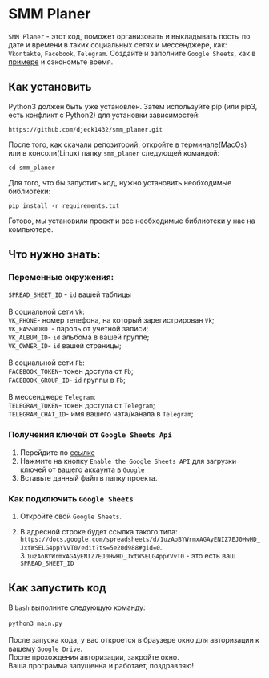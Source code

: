 # SMM Planer

```SMM Planer``` - этот код, поможет организовать и выкладывать посты по дате и времени в таких социальных сетях и мессенджере, как: ```Vkontakte```, ```Facebook```,
```Telegram```. Создайте и заполните  ```Google Sheets```, как в <a href='https://docs.google.com/spreadsheets/d/1uzAoBYWrmxAGAyENIZ7EJ0HwHD_JxtWSELG4ppYVvT0/edit?ts=5e20d988#gid=0'>примере</a> и сэкономьте время.


## Как установить 

Python3 должен быть уже установлен. Затем используйте pip (или pip3, есть конфликт с Python2) для установки зависимостей:<br>

``` https://github.com/djeck1432/smm_planer.git ```

После того, как скачали репозиторий, откройте в терминале(MacOs) или в консоли(Linux) папку ```smm_planer``` следующей командой:<br>

```cd smm_planer```

Для того, что бы запустить код, нужно установить необходимые библиотеки:<br>

```pip install -r requirements.txt ```<br>

Готово, мы установили проект и все необходимые библиотеки у нас на компьютере.


## Что нужно знать: 
  ### Переменные окружения: 
```SPREAD_SHEET_ID``` - ```id``` вашей таблицы
 <br>
 <br>
  В социальной сети ```Vk```:
<br>
```VK_PHONE```- номер телефона, на который зарегистрирован  ```Vk```;
<br>
```VK_PASSWORD ```- пароль от учетной записи;
<br>
```VK_ALBUM_ID```- ```id``` альбома в вашей группе;
<br>
```VK_OWNER_ID```- ```id``` вашей страницы;
<br>
<br>
В социальной сети ```Fb```:
<br>
```FACEBOOK_TOKEN```-  токен доступа от ```Fb```;
<br>
```FACEBOOK_GROUP_ID```- ```id``` группы в ```Fb```;
<br>
<br>
В мессенджере ```Telegram```:
<br>
```TELEGRAM_TOKEN```- токен доступа от ```Telegram```;
<br>
```TELEGRAM_CHAT_ID```- имя вашего чата/канала в ```Telegram```;
<br> 
### Получения ключей от ```Google Sheets Api```

1. Перейдите по <a href='https://developers.google.com/sheets/api/quickstart/python'>ссылке</a>
2. Нажмите на кнопку ```Enable the Google Sheets API``` для загрузки ключей от вашего аккаунта в ```Google```
3. Вставьте данный файл в папку проекта.

### Как подключить ```Google Sheets ```

1. Откройте свой ```Google Sheets```.

2. В адресной строке будет ссылка такого типа: ```https://docs.google.com/spreadsheets/d/1uzAoBYWrmxAGAyENIZ7EJ0HwHD_JxtWSELG4ppYVvT0/edit?ts=5e20d988#gid=0```.<br>
3.```1uzAoBYWrmxAGAyENIZ7EJ0HwHD_JxtWSELG4ppYVvT0``` - это есть ваш ```SPREAD_SHEET_ID```

## Как запустить код

В ```bash``` выполните следующую команду: 
<br>
<br>
```python3 main.py```
<br>
<br>
После запуска кода, у вас откроется в браузере окно для авторизации к вашему ```Google Drive```.
<br>
После прохождения авторизации, закройте окно.
<br>
Ваша программа запущенна и работает, поздравляю!


